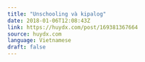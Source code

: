 ```yaml
---
title: "Unschooling và kipalog"
date: 2018-01-06T12:08:43Z
link: https://huydx.com/post/169381367664
source: huydx.com
language: Vietnamese
draft: false
---
```

